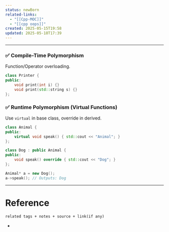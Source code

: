 ```yaml
---
status: newBorn
related-links:
  - "[[Cpp-MOC]]"
  - "[[cpp oops]]"
created: 2025-05-15T19:58
updated: 2025-05-18T17:39
---
```

---

### ✅ Compile-Time Polymorphism
Function/Operator overloading.

```cpp
class Printer {
public:
    void print(int i) {}
    void print(std::string s) {}
};
```

### ✅ Runtime Polymorphism (Virtual Functions)
Use `virtual` in base class, override in derived.

```cpp
class Animal {
public:
    virtual void speak() { std::cout << "Animal"; }
};

class Dog : public Animal {
public:
    void speak() override { std::cout << "Dog"; }
};

Animal* a = new Dog();
a->speak(); // Outputs: Dog
```

---


# Reference
`related tags + notes + source + link(if any)`
 

- 